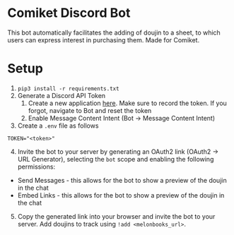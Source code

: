 # Comiket Discord Bot
This bot automatically facilitates the adding of doujin to a sheet, to which users can express interest in purchasing them.
Made for Comiket.

# Setup
1. `pip3 install -r requirements.txt`
2. Generate a Discord API Token
    1. Create a new application [here](https://discord.com/developers/applications).  Make sure to record the token.  If you forgot, navigate to Bot and reset the token
    2. Enable Message Content Intent (Bot -> Message Content Intent)
3. Create a `.env` file as follows
```
TOKEN="<token>"
```
4. Invite the bot to your server by generating an OAuth2 link (OAuth2 -> URL Generator), selecting the `bot` scope and enabling the following permissions:
* Send Messages - this allows for the bot to show a preview of the doujin in the chat
* Embed Links  - this allows for the bot to show a preview of the doujin in the chat
5. Copy the generated link into your browser and invite the bot to your server.  Add doujins to track using `!add <melonbooks_url>`.